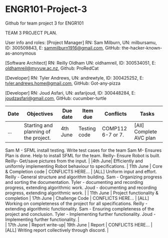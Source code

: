 # ENGR101-Project-3
Github for team project 3 for ENGR101

TEAM 3 PROJECT PLAN.

User info and roles:
[Project Manager]
RN: Sam Milburn, UN: milbursamu, ID: 300509843, E: sammilburn1916@gmail.com,
GitHub: the-hacker-known-as-anonymous

[Software Architect]
RN: Reilly Oldham UN: oldhamreil, ID: 300534051, E: oldhamreil@myvuw.ac.nz, 
Github: ProRedCat

[Developer]
RN: Tyler Andrews, UN: andrewtyle, ID: 300425252, E: tyler.andrews.home@gmail.com, 
GitHub: Got-any-pizza

[Developer]
RN: Joud Asfari, UN: asfarijoud, ID: 300448284, E: joudzasfari@gmail.com, 
GitHub: cucumber-turtle


| Date | Objectives | Due date | Item due | Conflicts | Tasks|
| --- | --- | --- | --- | --- | --- |
| ... | Starting and planning of the project. | 4th June | Testing code | COMP112 6-7 or 7. | [All] Complete AVC plan
Sam M - SFML install testing. Write test cases for the team
Sam M- Ensures Plan is done. Help to install SFML for the team.
Reilly- Ensure Robot is built.
Reilly- Get/save pictures from the input. |
|4th June| Efficiently and uniformly implementing Robot behaviour to specifications. | 11th June | Core & Completion code | CONFLICTS HERE... |
[ALL] Uniform input and effort.
Reilly - General structure and algorithm building.
Sam - Organizing progress and sorting the documentation. 
Tyler - documenting and recording progress, extending algorithmic work.
Joud - documenting and recording progress, extending algorithmic work. |
| 11th June | Project functionality & completion | 17th June | Challenge Code | CONFLICTS HERE... |
[ALL]
Working on completeness of the project for all specifications.
Reilly - extending algorithmic functionality.
Sam - Ensuring completeness of the project and conclusion.
Tyler - Implementing further functionality.
Joud - Implementing further functionality. |  
| 17th June | Report write-up| 19th June | Report | CONFLICTS HERE... | 
[ALL] Writing report collectively through discord. |

